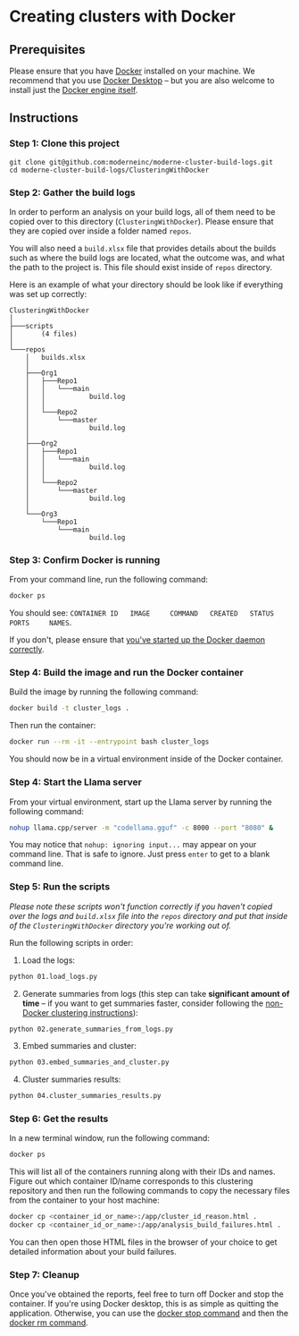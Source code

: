 # Creating clusters with Docker

## Prerequisites

Please ensure that you have [Docker](https://docs.docker.com/) installed on your machine. We recommend that you use [Docker Desktop](https://docs.docker.com/get-docker/) – but you are also welcome to install just the [Docker engine itself](https://docs.docker.com/engine/install/).

## Instructions

### Step 1: Clone this project

```shell
git clone git@github.com:moderneinc/moderne-cluster-build-logs.git
cd moderne-cluster-build-logs/ClusteringWithDocker
```

### Step 2: Gather the build logs

In order to perform an analysis on your build logs, all of them need to be copied over to this directory (`ClusteringWithDocker`). Please ensure that they are copied over inside a folder named `repos`. 

You will also need a `build.xlsx` file that provides details about the builds such as where the build logs are located, what the outcome was, and what the path to the project is. This file should exist inside of `repos` directory.

Here is an example of what your directory should be look like if everything was set up correctly:

```
ClusteringWithDocker
│
├───scripts
│       (4 files)
│
└───repos
    │   builds.xlsx
    │
    ├───Org1
    │   ├───Repo1
    │   │   └───main
    │   │           build.log
    │   │
    │   └───Repo2
    │       └───master
    │               build.log
    │
    ├───Org2
    │   ├───Repo1
    │   │   └───main
    │   │           build.log
    │   │
    │   └───Repo2
    │       └───master
    │               build.log
    │
    └───Org3
        └───Repo1
            └───main
                    build.log
```

### Step 3: Confirm Docker is running

From your command line, run the following command:

```bash
docker ps
```

You should see: `CONTAINER ID   IMAGE     COMMAND   CREATED   STATUS    PORTS     NAMES`. 

If you don't, please ensure that [you've started up the Docker daemon correctly](https://docs.docker.com/config/daemon/start/).

### Step 4: Build the image and run the Docker container

Build the image by running the following command:

```bash
docker build -t cluster_logs .
```

Then run the container:

```bash
docker run --rm -it --entrypoint bash cluster_logs
```

You should now be in a virtual environment inside of the Docker container.

### Step 4: Start the Llama server

From your virtual environment, start up the Llama server by running the following command:

```bash
nohup llama.cpp/server -m "codellama.gguf" -c 8000 --port "8080" &
```

You may notice that `nohup: ignoring input...` may appear on your command line. That is safe to ignore. Just press `enter` to get to a blank command line.

### Step 5: Run the scripts

_Please note these scripts won't function correctly if you haven't copied over the logs and `build.xlsx` file into the `repos` directory and put that inside of the `ClusteringWithDocker` directory you're working out of._

Run the following scripts in order:

1. Load the logs:

```bash
python 01.load_logs.py
```

2. Generate summaries from logs (this step can take **significant amount of time** – if you want to get summaries faster, consider following the [non-Docker clustering instructions](../Clustering/README.md)):
    
```bash
python 02.generate_summaries_from_logs.py
```

3. Embed summaries and cluster:

```bash
python 03.embed_summaries_and_cluster.py
```

4. Cluster summaries results:

```bash
python 04.cluster_summaries_results.py
```

### Step 6: Get the results

In a new terminal window, run the following command:

```bash
docker ps
```

This will list all of the containers running along with their IDs and names. Figure out which container ID/name corresponds to this clustering repository and then run the following commands to copy the necessary files from the container to your host machine:

```bash
docker cp <container_id_or_name>:/app/cluster_id_reason.html .
docker cp <container_id_or_name>:/app/analysis_build_failures.html .
```

You can then open those HTML files in the browser of your choice to get detailed information about your build failures.

### Step 7: Cleanup

Once you've obtained the reports, feel free to turn off Docker and stop the container. If you're using Docker desktop, this is as simple as quitting the application. Otherwise, you can use the [docker stop command](https://docs.docker.com/reference/cli/docker/container/stop/) and then the [docker rm command](https://docs.docker.com/reference/cli/docker/container/rm/).